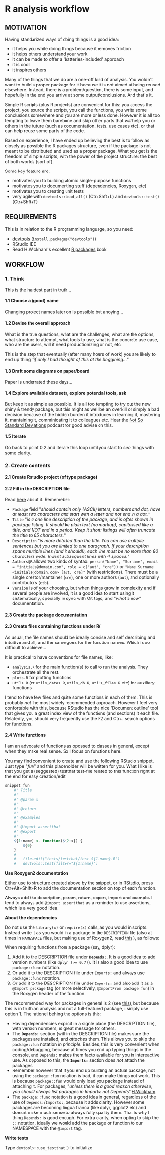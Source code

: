 

# R analysis workflow


## MOTIVATION

Having standarized ways of doing things is a good idea:  
 
 - it helps you while doing things because it removes friction
 - it helps others understand your work
 - it can be made to offer a 'batteries-included' approach
 - it is cool
 - it inspires others
 
 
Many of the things that we do are a one-off kind of analysis. You
woldn't want to build a proper package for it because it is not 
aimed at being reused elsewhere. Instead, there is a problem/question, 
there is some input, and hopefully in the end you arrive at some
output/conclusions. And that's it.
 
Simple R scripts (plus R projects) are convenient for this: 
you access the project, you source the scripts, you call 
the functions, you write some conclusions somewhere
and you are more or less done. However it is all too tempting to leave
them barebone and skip other parts that *will* help you
or others in the future (such as documentation, tests, use cases etc),
or that can help reuse some parts of the code.
 
Based on experience, I have ended up believing the best
is to follow as closely as possible the R packages structure,
even if the package is not meant to be distributed and used
as a proper package. What you get is the freedom of simple scripts,
with the power of the project structure: the best of both worlds (sort of).

Some key feature are:
 - motivates you to building atomic single-purpose functions
 - motivates you to documenting stuff (dependencies, Roxygen, etc)
 - motivates you to creating unit tests
 - very agile with `devtools::load_all()` (Ctr+Shft+L) 
   and `devtools::test()` (Ctr+Shft+T)


## REQUIREMENTS

This is in relation to the R programming language, so you need:

 - [devtools](https://github.com/hadley/devtools) (`install.packages("devtools")`)
 - RStudio IDE
 - Read H.Wickham's excellent [R packages](http://r-pkgs.had.co.nz/) book


## WORKFLOW

### 1. Think

This is the hardest part in truth...


#### 1.1 Choose a (good) name

Changing project names later on is possible but anoying...


#### 1.2 Devise the overall approach

What is the true questions, what are the challenges, 
what are the options, what structure to attempt, 
what tools to use, what is the concrete use case, 
who are the users, will it need productionizing or not,
etc

This is the step that eventually (after many hours of work) you
are likely to end up thing *"if only I had thought of this at the
beggining..."*


#### 1.3 Draft some diagrams on paper/board

Paper is underrated these days...


#### 1.4 Explore available datasets, explore potential tools, ask

But keep it as simple as possible. It is all too tempting
to try out the new shiny & trendy package, but this
might as well be an overkill or simply a bad decision 
because of the hidden burden it introduces in learning it, 
mastering it, mantaining it, comminicating it to colleagues etc.
Hear the [Not So Standard Deviations](http://nssdeviations)
podcast for good advise on this.


#### 1.5 Iterate

Go back to point 0.2 and iterate this loop until
you start to *see* things with some clarity...


### 2. Create contents

#### 2.1 Create Rstudio project (of type package)

#### 2.2 Fill in the DESCRIPTION file

Read [here](http://r-pkgs.had.co.nz/description.html) about it. Rememeber:
 - `Package` field "*should contain only (ASCII) letters, numbers and dot, 
   have at least two characters and start with a letter and not end in a dot.*"
 - `Title` "*is a one line description of the package, 
   and is often shown in package listing. It should be plain text (no markup), 
   capitalised like a title, and NOT end in a period. Keep it short: 
   listings will often truncate the title to 65 characters.*"
 - `Description` "*is more detailed than the title. You can use multiple 
   sentences but you are limited to one paragraph. If your description 
   spans multiple lines (and it should!), each line must be no more than 80 characters wide. Indent subsequent lines with 4 spaces.*"
 - `Authors@R` allows two kinds of syntax: 
   `person("Name", "Surname", email = "initials@domain.com",
   role = c("aut", "cre"))` or 
   `"Name Surname <initials@domain.com> [aut, cre]"`
   (with restrictions). There must be a single creator/mantainer (`cre`),
   one or more authors (`aut`), and optionally contributors (`ctb`).
 - `Version` is of your choosing, but when things grow in complexity
   and if several people are involved,
   it is a good idea to start using it sistematically, specially in sync with Git
   tags, and "*what's new*" documentation.


#### 2.3 Create the package documentation 


#### 2.3 Create files containing functions under R/

As usual, the file names should be ideally concise and self
describing and intuitive and all, and the same goes for the
function names. Which is so difficult to achieve...

It is practical to have conventions for file names, like:  
  - `analysis.R` for the main function(s) to call to run the analysis. 
  They orchestrate all the rest.
  - `plots.R` for plotting functions
  - `utils.R` (or `utils_dates.R`, `utils_db.R`, `utils_files.R` etc) for 
    auxiliary functions
  
I tend to have few files and quite some functions in each of them. This is
probably *not* the most widely recommended approach. However I feel very confortable
with this, because RStudio has the nice 'Document outline' tool that gives
you a great index view of the functions (and sections) it each file. Relatedly,
you should very frequently use the F2 and Ctr+. search options for functions.


#### 2.4 Write functions 

I am an advocate of functions as opossed to classes in general,
except when they make real sense. So I focus on functions here.

You may find convenient to create and use the 
following RStudio snippet. Just type "*fun*" and 
this placeholder will be written for you.
What I like is that you get a (seggested) testthat
test-file related to this function right at the end for
easy creation/edit.

```r
snippet fun
	#' Title
	#'
	#' @param x
	#'
	#' @return
	#'
	#' @examples
	#' 
	#' @import assertthat
	#' @export
	#'
	${1:name} <- function(${2:x}) {
		${0}
	}
	#
	#   file.edit("tests/testthat/test-${1:name}.R")
	#   devtools::test(filter="${1:name}")
```


**Use Roxygen2 documentation**

Either use to structure created above by the snippet,
or in RStudio, press Ctr+Alt+Shift+R to add the documentation
section on top of each function.

Always add the description, param, return, export, import and example.
I tend to always add `@import assertthat` as a reminder
to use assertions, which is a very good idea.


**About the dependencies**

Do not use the `library(x)` or `require(x)` calls, as you would in scripts.
Instead write it as you would in a 
package in the `DESCRIPTION` file 
(also at times in `NAMESPACE` files, but making
use of Roxygen2, read [this](http://r-pkgs.had.co.nz/namespace.html) ), 
as follows:  

When requiring functions from a package (say, dplyr):
 1. Add it to the DESCRIPTION file under **`Depends:`**.
    It is a good idea to add version numbers (like `dplyr (>= 0.7)`).
    It is also a good idea to use `package::func` notation.
 2. Or add it to the DESCRIPTION file under `Imports:`
    and always use `package::func` notation.
 3. Or add it to the DESCRIPTION file under `Imports:`
    and also add it as a `@Import package` tag 
    (or more selectively, `@ImportFrom package fun`) in 
    the Roxygen header of the function.

The recommended way for packages in general is 2 
(see [this](http://r-pkgs.had.co.nz/namespace.html)),
but because this is in truth an analysis and not a full-featured
package, i simply use option 1. 
The rationel behing the options is this:
 *	Having dependencies explicit in a signle place 
 	(the DESCRIPTION file), with
 	version numbers, is great message for others.
 * 	The **`Depends:`** section (within the DESCRIPTION file) 
 	makes sure the packages are installed, and *attaches* them.
 	This allows you to skip the `package::fun` notation *in principle*.
	Besides, this is very convenient when coding/debugging, because
	at times you end up typing things in the console, and 
	`Depends:` makes them facto available
	for you in intereactive use. As opposed
	to this, the **`Imports:`** section does *not* attach the packages.
 * 	Remember however that if you end up building an actual
	package, not using the `package::fun` notation is bad, it 
	can make things not work. This is
	because `package::fun` would only load you package
	instead of attaching it.
	For packages, "*unless there is a good reason otherwise, 
	you should always list packages in Imports: not Depends*" 
	[H.Wickham](http://r-pkgs.had.co.nz/namespace.html). 
 *	The `package::func` notation is a good idea in general,
 	regardless of the use of `Depends:`/`Imports:`,
 	because it adds clarity. However some packages are
	becoming lingua franca (like dplyr, ggplot2 etc) and
	doesnt make much sense to always fully quality them.
	That is why I thing `Depends:` is good enough.
	For extra clarity, when opting to skip the `::`
	notation, ideally we would add the package or 
	function to our NAMESPACE with the `@import` tag.

**Write tests**

Type `devtools::use_testthat()` to initialize





